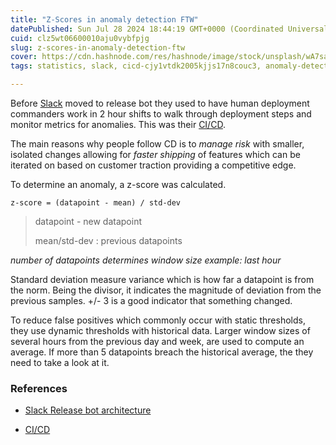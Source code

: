 ```yaml
---
title: "Z-Scores in anomaly detection FTW"
datePublished: Sun Jul 28 2024 18:44:19 GMT+0000 (Coordinated Universal Time)
cuid: clz5wt06600010aju0vybfpjg
slug: z-scores-in-anomaly-detection-ftw
cover: https://cdn.hashnode.com/res/hashnode/image/stock/unsplash/wA7saRSTNS8/upload/d3713cc9b181de3a1fda72485d7eaf7d.jpeg
tags: statistics, slack, cicd-cjy1vtdk2005kjjs17n8couc3, anomaly-detection

---
```


Before [Slack](https://slack.engineering/the-scary-thing-about-automating-deploys/?utm_source=blog.quastor.org&utm_medium=newsletter&utm_campaign=how-slack-automates-deploys) moved to release bot they used to have human deployment commanders work in 2 hour shifts to walk through deployment steps and monitor metrics for anomalies. This was their [CI/CD](https://en.wikipedia.org/wiki/CI/CD).

The main reasons why people follow CD is to *manage risk* with smaller, isolated changes allowing for *faster shipping* of features which can be iterated on based on customer traction providing a competitive edge.

To determine an anomaly, a z-score was calculated.

`z-score = (datapoint - mean) / std-dev`

> datapoint - new datapoint
> 
> mean/std-dev : previous datapoints

*number of datapoints determines window size example: last hour*

Standard deviation measure variance which is how far a datapoint is from the norm. Being the divisor, it indicates the magnitude of deviation from the previous samples. +/- 3 is a good indicator that something changed.

To reduce false positives which commonly occur with static thresholds, they use dynamic thresholds with historical data. Larger window sizes of several hours from the previous day and week, are used to compute an average. If more than 5 datapoints breach the historical average, the they need to take a look at it.

### References

* [Slack Release bot architecture](https://slack.engineering/the-scary-thing-about-automating-deploys/?utm_source=blog.quastor.org&utm_medium=newsletter&utm_campaign=how-slack-automates-deploys)
    
* [CI/CD](https://en.wikipedia.org/wiki/CI/CD)